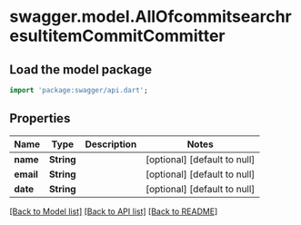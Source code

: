 # swagger.model.AllOfcommitsearchresultitemCommitCommitter

## Load the model package
```dart
import 'package:swagger/api.dart';
```

## Properties
Name | Type | Description | Notes
------------ | ------------- | ------------- | -------------
**name** | **String** |  | [optional] [default to null]
**email** | **String** |  | [optional] [default to null]
**date** | **String** |  | [optional] [default to null]

[[Back to Model list]](../README.md#documentation-for-models) [[Back to API list]](../README.md#documentation-for-api-endpoints) [[Back to README]](../README.md)

